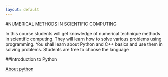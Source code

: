 ```yaml
---
layout: default
---
```


#NUMERICAL METHODS IN SCIENTIFIC COMPUTING

In this course students will get knowledge of numerical technique methods in scientific computing. They will learn how to solve various problems using programming. You shall learn about Python and C++ basics and use them in solving problems. Students are free to choose the language

##Introduction to Python

[About python](./docs/python.md)